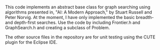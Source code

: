This code implements an abstract base class for graph searching using algorithms presented in, "AI: A Modern Approach," by Stuart Russell and Peter Norvig.  At the moment, I have only implemented the basic breadth- and depth-first searches.  Use the code by including Frontier.h and GraphSearch.h and creating a subclass of Problem.

The other source files in the repository are for unit testing using the CUTE plugin for the Eclipse IDE.
